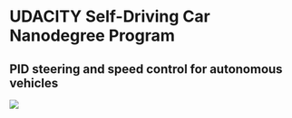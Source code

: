 # UDACITY Self-Driving Car Nanodegree Program
## PID steering and speed control for autonomous vehicles

[![](http://img.youtube.com/vi/Q0NIwiLKgRA/0.jpg)](http://www.youtube.com/watch?v=Q0NIwiLKgRA)

[//]: # (Image References)
[image1]: ./images/cte.png "Cross-track error"
[image2]: ./images/steering.png "Steering command error"
